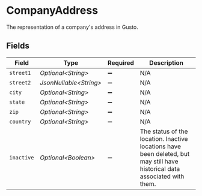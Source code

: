 # CompanyAddress

The representation of a company's address in Gusto.


## Fields

| Field                                                                                                                      | Type                                                                                                                       | Required                                                                                                                   | Description                                                                                                                |
| -------------------------------------------------------------------------------------------------------------------------- | -------------------------------------------------------------------------------------------------------------------------- | -------------------------------------------------------------------------------------------------------------------------- | -------------------------------------------------------------------------------------------------------------------------- |
| `street1`                                                                                                                  | *Optional\<String>*                                                                                                        | :heavy_minus_sign:                                                                                                         | N/A                                                                                                                        |
| `street2`                                                                                                                  | *JsonNullable\<String>*                                                                                                    | :heavy_minus_sign:                                                                                                         | N/A                                                                                                                        |
| `city`                                                                                                                     | *Optional\<String>*                                                                                                        | :heavy_minus_sign:                                                                                                         | N/A                                                                                                                        |
| `state`                                                                                                                    | *Optional\<String>*                                                                                                        | :heavy_minus_sign:                                                                                                         | N/A                                                                                                                        |
| `zip`                                                                                                                      | *Optional\<String>*                                                                                                        | :heavy_minus_sign:                                                                                                         | N/A                                                                                                                        |
| `country`                                                                                                                  | *Optional\<String>*                                                                                                        | :heavy_minus_sign:                                                                                                         | N/A                                                                                                                        |
| `inactive`                                                                                                                 | *Optional\<Boolean>*                                                                                                       | :heavy_minus_sign:                                                                                                         | The status of the location. Inactive locations have been deleted, but may still have historical data associated with them. |